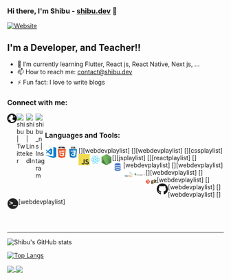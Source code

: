 ### Hi there, I'm Shibu - [shibu.dev][website] 👋

[![Website](https://img.shields.io/website?label=shibu.dev&style=for-the-badge&url=https%3A%2F%2Fshibu.dev)](https://shibu.dev)

## I'm a Developer, and Teacher!!

- 🌱 I’m currently learning Flutter, React js, React Native, Next js, ...
- 📫 How to reach me: <contact@shibu.dev>
- ⚡ Fun fact: I love to write blogs

### Connect with me:

[<img align="left" alt="shibu.dev" width="22px" src="https://raw.githubusercontent.com/iconic/open-iconic/master/svg/globe.svg" />][website]
[<img align="left" alt="shibu | Twitter" width="22px" src="https://cdn.jsdelivr.net/npm/simple-icons@v3/icons/twitter.svg" />][twitter]
[<img align="left" alt="shibu | LinkedIn" width="22px" src="https://cdn.jsdelivr.net/npm/simple-icons@v3/icons/linkedin.svg" />][linkedin]
[<img align="left" alt="shibu_ns | Instagram" width="22px" src="https://cdn.jsdelivr.net/npm/simple-icons@v3/icons/instagram.svg" />][instagram]

<br />

### Languages and Tools:

[<img align="left" alt="Visual Studio Code" width="26px" src="https://raw.githubusercontent.com/github/explore/80688e429a7d4ef2fca1e82350fe8e3517d3494d/topics/visual-studio-code/visual-studio-code.png" />][webdevplaylist]
[<img align="left" alt="HTML5" width="26px" src="https://raw.githubusercontent.com/github/explore/80688e429a7d4ef2fca1e82350fe8e3517d3494d/topics/html/html.png" />][webdevplaylist]
[<img align="left" alt="CSS3" width="26px" src="https://raw.githubusercontent.com/github/explore/80688e429a7d4ef2fca1e82350fe8e3517d3494d/topics/css/css.png" />][cssplaylist]
[<img align="left" alt="JavaScript" width="26px" src="https://raw.githubusercontent.com/github/explore/80688e429a7d4ef2fca1e82350fe8e3517d3494d/topics/javascript/javascript.png" />][jsplaylist]
[<img align="left" alt="React" width="26px" src="https://raw.githubusercontent.com/github/explore/80688e429a7d4ef2fca1e82350fe8e3517d3494d/topics/react/react.png" />][reactplaylist]
[<img align="left" alt="Node.js" width="26px" src="https://raw.githubusercontent.com/github/explore/80688e429a7d4ef2fca1e82350fe8e3517d3494d/topics/nodejs/nodejs.png" />][webdevplaylist]
[<img align="left" alt="SQL" width="26px" src="https://raw.githubusercontent.com/github/explore/80688e429a7d4ef2fca1e82350fe8e3517d3494d/topics/sql/sql.png" />][webdevplaylist]
[<img align="left" alt="MySQL" width="26px" src="https://raw.githubusercontent.com/github/explore/80688e429a7d4ef2fca1e82350fe8e3517d3494d/topics/mysql/mysql.png" />][webdevplaylist]
[<img align="left" alt="MongoDB" width="26px" src="https://raw.githubusercontent.com/github/explore/80688e429a7d4ef2fca1e82350fe8e3517d3494d/topics/mongodb/mongodb.png" />][webdevplaylist]
[<img align="left" alt="Git" width="26px" src="https://raw.githubusercontent.com/github/explore/80688e429a7d4ef2fca1e82350fe8e3517d3494d/topics/git/git.png" />][webdevplaylist]
[<img align="left" alt="GitHub" width="26px" src="https://raw.githubusercontent.com/github/explore/78df643247d429f6cc873026c0622819ad797942/topics/github/github.png" />][webdevplaylist]
[<img align="left" alt="Terminal" width="26px" src="https://raw.githubusercontent.com/github/explore/80688e429a7d4ef2fca1e82350fe8e3517d3494d/topics/terminal/terminal.png" />][webdevplaylist]

<br />
<br />

---
![Shibu's GitHub stats](https://github-readme-stats.vercel.app/api?username=nshibu&show_icons=true)

[![Top Langs](https://github-readme-stats.vercel.app/api/top-langs/?username=nshibu)](https://github.com/nshibu/github-readme-stats)

<a href="https://github.com/nshibu/github-readme-stats">
  <img align="center" src="https://github-readme-stats.vercel.app/api/pin/?username=nshibu&repo=github-readme-stats" />
</a>
<a href="https://github.com/nshibu/convoychat">
  <img align="center" src="https://github-readme-stats.vercel.app/api/pin/?username=nshibu&repo=convoychat" />
</a>

[website]: https://shibu.dev
[twitter]: https://twitter.com/shibu_nadarajan
[instagram]: https://instagram.com/shibu_ns
[linkedin]: https://linkedin.com/in/nshibu
